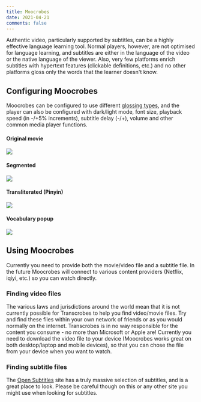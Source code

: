 ```yaml
---
title: Moocrobes
date: 2021-04-21
comments: false
---
```


Authentic video, particularly supported by subtitles, can be a highly effective language learning tool. Normal players, however, are not optimised for language learning, and subtitles are either in the language of the video or the native language of the viewer. Also, very few platforms enrich subtitles with hypertext features (clickable definitions, etc.) and no other platforms gloss only the words that the learner doesn't know.

## Configuring Moocrobes
Moocrobes can be configured to use different [glossing types](/page/software/configure/glossing), and the player can also be configured with dark/light mode, font size, playback speed (in -/+5% increments), subtitle delay (-/+), volume and other common media player functions.

#### Original movie
<img style="max-width:60%" src="/img/moocrobes/wander1.png"/>
<br/>

#### Segmented
<img style="max-width:60%" src="/img/moocrobes/wander2.png"/>
<br/>

#### Transliterated (Pinyin)
<img style="max-width:60%" src="/img/moocrobes/wander3.png"/>
<br/>

#### Vocabulary popup
<img style="max-width:100%" src="/img/moocrobes/wander5.png"/>

## Using Moocrobes

Currently you need to provide both the movie/video file and a subtitle file. In the future Moocrobes will connect to various content providers (Netflix, iqiyi, etc.) so you can watch directly.

### Finding video files
The various laws and jurisdictions around the world mean that it is not currently possible for Transcrobes to help you find video/movie files. Try and find these files within your own network of friends or as you would normally on the internet. Transcrobes is in no way responsible for the content you consume - no more than Microsoft or Apple are! Currently you need to download the video file to your device (Moocrobes works great on both desktop/laptop and mobile devices), so that you can chose the file from your device when you want to watch.

### Finding subtitle files
The [Open Subtitles](https://www.opensubtitles.org/en/search/subs) site has a truly massive selection of subtitles, and is a great place to look. Please be careful though on this or any other site you might use when looking for subtitles.
